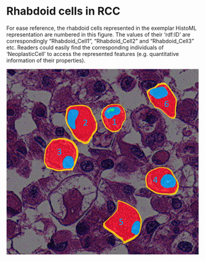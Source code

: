 # Rhabdoid cells in RCC

For ease reference, the rhabdoid cells represented in the exemplar HistoML representation  are numbered in this figure. The values of their ‘rdf:ID’ are correspondingly “Rhabdoid_Cell1”, “Rhabdoid_Cell2” and “Rhabdoid_Cell3” etc. Readers could easily find the corresponding individuals of ‘NeoplasticCell’ to access the represented features (e.g. quantitative information of their properties).

![image-20211103111240205](https://github.com/Peiliang/HistoML/blob/master/Specification/Level1/Representation%20Examples/Rhabdoid%20cells%20in%20RCC%20(renal%20cell%20carcinoma)/Rhabdoid%20Cells.png)
